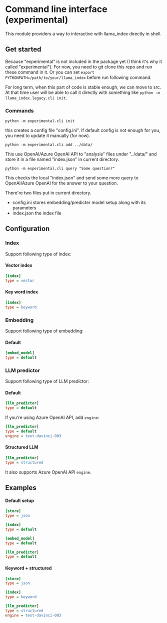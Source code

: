 # Command line interface (experimental)

This module providers a way to interactive with llama_index directly in shell.

## Get started

Because "experimental" is not included in the package yet (I think it's why it called "experimental"). For now, you need to git clone this repo and run these command in it.
Or you can set `export PYTHONPATH=/path/to/your/llama_index` before run following command.

For long term, when this part of code is stable enough, we can move to src. At that time user will be able to call it directly with something like `python -m llama_index.legacy.cli init`.

### Commands

```
python -m experimental.cli init
```

this creates a config file "config.ini". If default config is not enough for you, you need to update it manually (for now).

```
python -m experimental.cli add ../data/
```

This use OpenAI/Azure OpenAI API to "analysis" files under "../data/" and store it in a file named "index.json" in current directory.

```
python -m experimental.cli query "Some question?"
```

This checks the local "index.json" and send some more query to OpenAI/Azure OpenAI for the answer to your question.

There're two files put in current directory.

- config.ini stores embedding/predicter model setup along with its parameters
- index.json the index file

## Configuration

### Index

Support following type of index:

#### Vector index

```ini
[index]
type = vector
```

#### Key word index

```ini
[index]
type = keyword
```

### Embedding

Support following type of embedding:

#### Default

```ini
[embed_model]
type = default
```

### LLM predictor

Support following type of LLM predictor:

#### Default

```ini
[llm_predictor]
type = default
```

If you're using Azure OpenAI API, add `engine`:

```ini
[llm_predictor]
type = default
engine = text-davinci-003
```

#### Structured LLM

```ini
[llm_predictor]
type = structured
```

It also supports Azure OpenAI API `engine`.

## Examples

#### Default setup

```ini
[store]
type = json

[index]
type = default

[embed_model]
type = default

[llm_predictor]
type = default
```

#### Keyword + structured

```ini
[store]
type = json

[index]
type = keyword

[llm_predictor]
type = structured
engine = text-davinci-003
```
